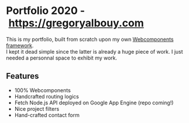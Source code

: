 # Portfolio 2020 - https://gregoryalbouy.com

This is my portfolio, built from scratch upon my own [Webcomponents framework](https://github.com/gregoryalbouy/webcomponents-framework).  
I kept it dead simple since the latter is already a huge piece of work. I just needed a personnal space to exhibit my work.

## Features

- 100% Webcomponents
- Handcrafted routing logics
- Fetch Node.js API deployed on Google App Engine (repo coming!)
- Nice project filters
- Hand-crafted contact form
